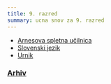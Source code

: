 ```yaml
---
title: 9. razred
summary: ucna snov za 9. razred
---
```


* [Arnesova spletna učilnica](https://ucilnice.arnes.si/course/view.php?id=29423)
* [Slovenski jezik](https://tatjanaslj.weebly.com/9-razred.html)
* [Urnik](https://www.easistent.com/urniki/72c116ccbe69a3c96e93f618a1349fdc01c4d7ac/razredi/366472)

### [Arhiv](arhiv.md)